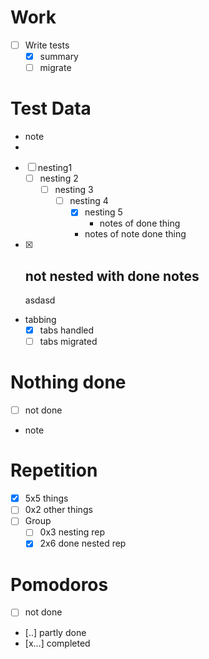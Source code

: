# Work

- [ ] Write tests
    - [x] summary
    - [ ] migrate

# Test Data

- note
-
- [ ] nesting1
    - [ ] nesting 2
        - [ ] nesting 3
            - [ ] nesting 4
                - [x] nesting 5
                    - notes of done thing
                - notes of note done thing
- [x] not nested with done notes
    -
    asdasd
- tabbing
	- [x] tabs handled
	- [ ] tabs migrated

# Nothing done

- [ ] not done
- note

# Repetition

- [x] 5x5 things
- [ ] 0x2 other things
- [ ] Group
    - [ ] 0x3 nesting rep
    - [x] 2x6 done nested rep

# Pomodoros

- [ ] not done
- [..] partly done
- [x...] completed
